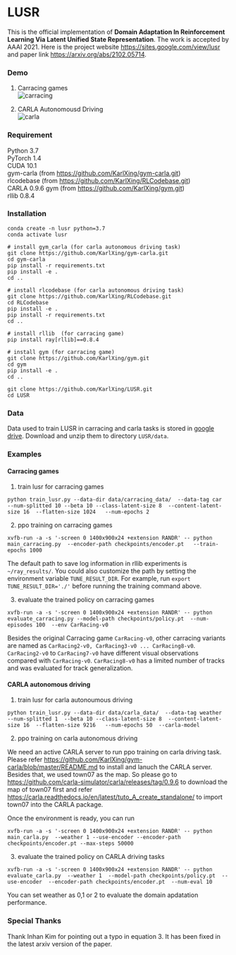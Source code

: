 # LUSR 

This is the official implementation of **Domain Adaptation In Reinforcement Learning Via Latent Unified State Representation**. The work is accepted by AAAI 2021.  Here is the project website https://sites.google.com/view/lusr and paper link https://arxiv.org/abs/2102.05714.

### Demo
1. Carracing games  
![carracing](assets/carracing.gif)   

2. CARLA Autonomousd Driving  
![carla](assets/carla.gif)


### Requirement
Python 3.7  
PyTorch 1.4  
CUDA 10.1  
gym-carla (from https://github.com/KarlXing/gym-carla.git)  
rlcodebase (from https://github.com/KarlXing/RLCodebase.git)  
CARLA 0.9.6 
gym (from https://github.com/KarlXing/gym.git)  
rllib 0.8.4  

### Installation 
```
conda create -n lusr python=3.7
conda activate lusr

# install gym_carla (for carla autonomous driving task)
git clone https://github.com/KarlXing/gym-carla.git
cd gym-carla
pip install -r requirements.txt
pip install -e .
cd ..

# install rlcodebase (for carla autonomous driving task)
git clone https://github.com/KarlXing/RLCodebase.git
cd RLCodebase
pip install -e .
pip install -r requirements.txt
cd ..

# install rllib  (for carracing game)
pip install ray[rllib]==0.8.4

# install gym (for carracing game)
git clone https://github.com/KarlXing/gym.git
cd gym
pip install -e .
cd ..

git clone https://github.com/KarlXing/LUSR.git
cd LUSR

```

### Data
Data used to train LUSR in carracing and carla tasks is stored in [google drive](https://drive.google.com/drive/folders/1Tx3zd_Qfk3fQAKXnuSEFHIv5vjrF2xIJ?usp=sharing). Download and unzip them to directory `LUSR/data`. 


### Examples

#### Carracing games
1. train lusr for carracing games
```
python train_lusr.py --data-dir data/carracing_data/  --data-tag car  --num-splitted 10 --beta 10 --class-latent-size 8  --content-latent-size 16  --flatten-size 1024   --num-epochs 2  
```

2. ppo training on carracing games
```
xvfb-run -a -s '-screen 0 1400x900x24 +extension RANDR' -- python main_carracing.py  --encoder-path checkpoints/encoder.pt   --train-epochs 1000
```
The default path to save log information in rllib experiments is `~/ray_results/`. You could also customize the path by setting the environment variable `TUNE_RESULT_DIR`. For example, run `export TUNE_RESULT_DIR='./'` before running the training command above. 


3. evaluate the trained policy on carracing games  
```
xvfb-run -a -s '-screen 0 1400x900x24 +extension RANDR' -- python evaluate_carracing.py --model-path checkpoints/policy.pt  --num-episodes 100  --env CarRacing-v0
```
Besides the original Carracing game `CarRacing-v0`, other carracing variants are named as `CarRacing2-v0, CarRacing3-v0 ... CarRacing8-v0`. `CarRacing2-v0` to `CarRacing7-v0` have different visual observations compared with `CarRacing-v0`. `CarRacing8-v0` has a limited number of tracks and was evaluated for track generalization.


#### CARLA autonomous driving

1. train lusr for carla autonoumous driving
```
python train_lusr.py --data-dir data/carla_data/  --data-tag weather  --num-splitted 1  --beta 10 --class-latent-size 8  --content-latent-size 16  --flatten-size 9216   --num-epochs 50  --carla-model  
```

2. ppo training on carla autonomous driving  

We need an active CARLA server to run ppo training on carla driving task. Please refer https://github.com/KarlXing/gym-carla/blob/master/README.md to install and lanuch the CARLA server. Besides that, we used town07 as the map. So please go to https://github.com/carla-simulator/carla/releases/tag/0.9.6 to download the map of town07 first and refer https://carla.readthedocs.io/en/latest/tuto_A_create_standalone/ to import town07 into the CARLA package.

Once the environment is ready, you can run
```
xvfb-run -a -s '-screen 0 1400x900x24 +extension RANDR' -- python main_carla.py  --weather 1 --use-encoder --encoder-path checkpoints/encoder.pt --max-steps 50000
```

3. evaluate the trained policy on CARLA driving tasks
```
xvfb-run -a -s '-screen 0 1400x900x24 +extension RANDR' -- python evaluate_carla.py  --weather 1  --model-path checkpoints/policy.pt  --use-encoder  --encoder-path checkpoints/encoder.pt  --num-eval 10
```
You can set weather as 0,1 or 2 to evaluate the domain apdatation performance.



### Special Thanks
Thank Inhan Kim for pointing out a typo in equation 3. It has been fixed in the latest arxiv version of the paper.
